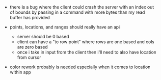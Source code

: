 * there is a bug where the client could crash the server with an index out of
bounds by passing in a command with more bytes than my read buffer has
provided

* points, locations, and ranges should really have an api
  - server should be 0 based
  - client can have a "to row point" where rows are one based and cols are
    zero based
  - once i take in input from the client then i'll need to also have location
    from cursor


* color rework probably is needed especially when it comes to location within app
